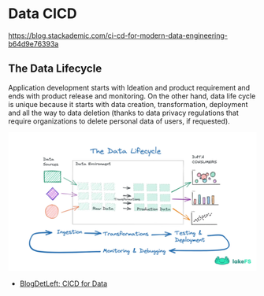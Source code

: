 # Data CICD

https://blog.stackademic.com/ci-cd-for-modern-data-engineering-b64d9e76393a

## The Data Lifecycle

Application development starts with Ideation and product requirement and ends with
product release and monitoring. On the other hand, data life cycle is unique because
it starts with data creation, transformation, deployment and all the way to data
deletion (thanks to data privacy regulations that require organizations to delete
personal data of users, if requested).

![Data Life Cycle](./images/data-life-cycle.png)

- [BlogDetLeft; CICD for Data](https://blog.det.life/ci-cd-for-data-how-to-enhance-data-quality-and-increase-data-engineering-velocity-4b1123a770cc)
